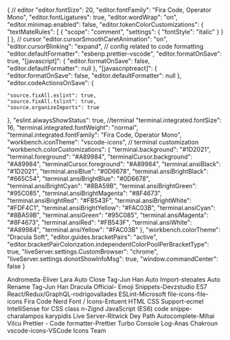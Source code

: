 {
  // editor
  "editor.fontSize": 20,
  "editor.fontFamily": "Fira Code, Operator Mono",
  "editor.fontLigatures": true,
  "editor.wordWrap": "on",
  "editor.minimap.enabled": false,
  "editor.tokenColorCustomizations": {
    "textMateRules": [
      {
        "scope": "comment",
        "settings": {
          "fontStyle": "italic"
        }
      }
    ]
  },
  // cursor
  "editor.cursorSmoothCaretAnimation": "on",
  "editor.cursorBlinking": "expand",
  // config related to code formatting
  "editor.defaultFormatter": "esbenp.prettier-vscode",
  "editor.formatOnSave": true,
  "[javascript]": {
    "editor.formatOnSave": false,
    "editor.defaultFormatter": null
  },
  "[javascriptreact]": {
    "editor.formatOnSave": false,
    "editor.defaultFormatter": null
  },
  "editor.codeActionsOnSave": {
  
    "source.fixAll.eslint": true,
    "source.fixAll.tslint": true,
    "source.organizeImports": true
  },
  "eslint.alwaysShowStatus": true,
  //terminal
  "terminal.integrated.fontSize": 16,
  "terminal.integrated.fontWeight": "normal",
  "terminal.integrated.fontFamily": "Fira Code, Operator Mono",
  "workbench.iconTheme": "vscode-icons",
  // terminal customization
  "workbench.colorCustomizations": {
    "terminal.background": "#1D2021",
    "terminal.foreground": "#A89984",
    "terminalCursor.background": "#A89984",
    "terminalCursor.foreground": "#A89984",
    "terminal.ansiBlack": "#1D2021",
    "terminal.ansiBlue": "#0D6678",
    "terminal.ansiBrightBlack": "#665C54",
    "terminal.ansiBrightBlue": "#0D6678",
    "terminal.ansiBrightCyan": "#8BA59B",
    "terminal.ansiBrightGreen": "#95C085",
    "terminal.ansiBrightMagenta": "#8F4673",
    "terminal.ansiBrightRed": "#FB543F",
    "terminal.ansiBrightWhite": "#FDF4C1",
    "terminal.ansiBrightYellow": "#FAC03B",
    "terminal.ansiCyan": "#8BA59B",
    "terminal.ansiGreen": "#95C085",
    "terminal.ansiMagenta": "#8F4673",
    "terminal.ansiRed": "#FB543F",
    "terminal.ansiWhite": "#A89984",
    "terminal.ansiYellow": "#FAC03B"
  },
  "workbench.colorTheme": "Dracula Soft",
  "editor.guides.bracketPairs": "active",
  "editor.bracketPairColorization.independentColorPoolPerBracketType": true,
  "liveServer.settings.CustomBrowser": "chrome",
  "liveServer.settings.donotShowInfoMsg": true,
  "window.commandCenter": false
}


Andromeda-Eliver Lara
Auto Close Tag-Jun Han
Auto Import-steoates
Auto Rename Tag-Jun Han
Dracula Official-
Emoji Snippets-Devzstudio
ES7 React/Redux/GraphQL-rodrigovallades
ESLint-Microsoft
file-icons-file-icons
Fira Code Nerd Font / Icons-Entuent
HTML CSS Support-ecmel
IntelliSense for CSS class n-Zignd
JavaScript (ES6) code snippe-charalampos karypidis
Live Server-Ritwick Dey
Path Autocomplete-Mihai Vilcu
Prettier - Code formatter-Prettier
Turbo Console Log-Anas Chakroun
vscode-icons-VSCode Icons Team
